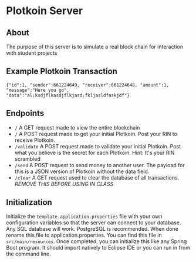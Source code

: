 # Plotkoin Server

## About
The purpose of this server is to simulate a real block chain for interaction with student projects

 ## Example Plotkoin Transaction
 `{"id":1, "sender":661224649, "receiver":661224648, "amount":1, "message":"Here you go", "data":"al;ksdjflkasdjflkjasd;fkljasldfaskjdf"}`

## Endpoints
 - `/` A GET request made to view the entire blockchain
 - `/` A POST request made to get your initial Plotkoin. Post your RIN to receive Plotkoin.
 - `/validate` A POST request made to validate your initial Plotkoin. Post what you believe is the secret for each Plotkoin. Hint: It's your RIN scrambled
 - `/send` A POST request to send money to another user. The payload for this is a JSON version of Plotkoin without the data field.
 - `/clear` A GET request used to clear the database of all transactions. *REMOVE THIS BEFORE USING IN CLASS*
 
 ## Initialization
 Initialize the `template.application.properties` file with your own configuration variables so that the server can connect to your database. Any SQL database will work. PostgreSQL is recommended. When done rename this file to application.properties. You can find this file in `src/main/resources`. Once completed, you can initialize this like any Spring Boot program. It should import natively to Eclipse IDE or you can run in from the command line.